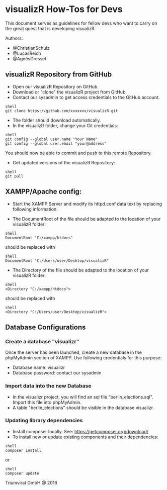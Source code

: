 
# visualizR How-Tos for Devs
This document serves as guidelines for fellow devs who want to carry on the
great quest that is developing visualizR.

Authors:
- @ChristianSchulz
- @LucasReich
- @AgnèsGresset

## visualizR Repository from GitHub

- Open our visualizR Repository on GitHub.
- Download or "clone" the visualizR project from GitHub.
- Contact our sysadmin to get access credentials to the GitHub account.
```
shell
git clone https://github.com/xxxxxxx/visualizR.git
```
- The folder should download automatically.
- In the visualizR folder, change your Git credentials:

```
shell
git config --global user.name "Your Name"
git config --global user.email "your@address"
```
You should now be able to commit and push to this remote Repository.

- Get updated versions of the visualizR Repository:
```
shell
git pull
```

## XAMPP/Apache config:

- Start the XAMPP Server and modify its httpd.conf data text by replacing following information.

- The DocumentRoot of the file should be adapted to the location of your visualizR folder:
```
shell
DocumentRoot "C:/xampp/htdocs"
```
should be replaced with

```
shell
DocumentRoot "C:/Users/user/Desktop/visualizR"
```

- The Directory of the file should be adapted to the location of your visualizR folder:

```
shell
<Directory "C:/xampp/htdocs">
```
should be replaced with

```
shell
<Directory "C:/Users/user/Desktop/visualizR">
```

## Database Configurations

### Create a database "visualizr"
Once the server has been launched, create a new database in the phpMyAdmin section of XAMPP.
Use following credentials for this purpose:
- Database name: visualizr
- Database password: contact our sysadmin

### Import data into the new Database

- In the visualizr project, you will find an sql file "berlin_elections.sql".
Import this file into phpMyAdmin.
- A table "berlin_elections" should be visible in the database visualizr.

### Updating library dependencies

- Install composer locally. See: https://getcomposer.org/download/
- To install new or update existing components and their dependencies:
```
shell
composer install
```
or

```
shell
composer update
```

Triumvirat GmbH @ 2018
